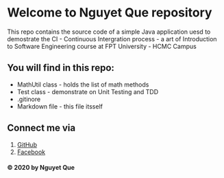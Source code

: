 # Welcome to Nguyet Que repository

This repo contains the source code of a simple Java application uesd to demostrate the CI - Continuous Intergration process - a art of Introduction to Software Engineering course at FPT University - HCMC Campus 

## You will find in this repo:
* MathUtil class - holds the list of math methods
* Test class - demonstrate on Unit Testing and TDD
* .gitinore
* Markdown file - this file itsself 

## Connect me via
1. [GitHub](http://github.com/NguyetQue1105)
2. [Facebook](https://www.facebook.com/nguyet.que.587)

#### © 2020 by Nguyet Que
